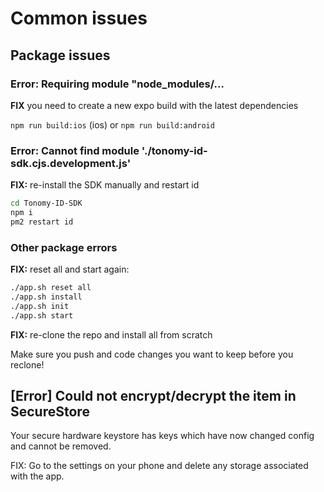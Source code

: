 # Common issues

## Package issues

### Error: Requiring module "node_modules/...

**FIX** you need to create a new expo build with the latest dependencies

`npm run build:ios` (ios) or `npm run build:android`

### Error: Cannot find module './tonomy-id-sdk.cjs.development.js'

**FIX:** re-install the SDK manually and restart id

```bash
cd Tonomy-ID-SDK
npm i
pm2 restart id
```

### Other package errors

**FIX:** reset all and start again:

```bash
./app.sh reset all
./app.sh install
./app.sh init
./app.sh start
```

**FIX:** re-clone the repo and install all from scratch

Make sure you push and code changes you want to keep before you reclone!

## [Error] Could not encrypt/decrypt the item in SecureStore

Your secure hardware keystore has keys which have now changed config and cannot be removed.

FIX: Go to the settings on your phone and delete any storage associated with the app.
